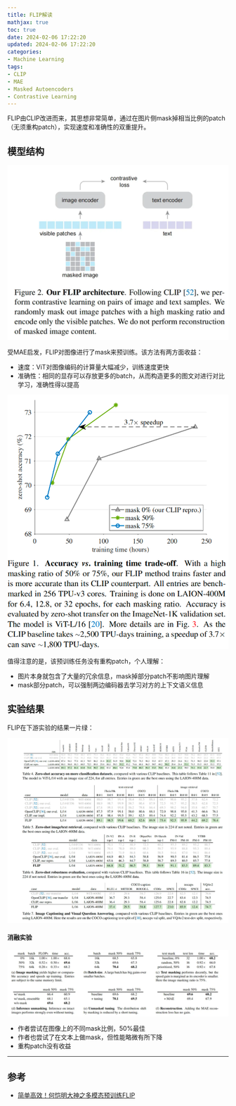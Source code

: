 ```yaml
---
title: FLIP解读
mathjax: true
toc: true
date: 2024-02-06 17:22:20
updated: 2024-02-06 17:22:20
categories:
- Machine Learning
tags:
- CLIP
- MAE
- Masked Autoencoders
- Contrastive Learning
---
```

FLIP由CLIP改进而来，其思想非常简单，通过在图片侧mask掉相当比例的patch（无须重构patch），实现速度和准确性的双重提升。

<!--more-->

## 模型结构

![model](https://raw.githubusercontent.com/TransformersWsz/picx-images-hosting/master/image.k290d3y8ylc.webp)

受MAE启发，FLIP对图像进行了mask来预训练。该方法有两方面收益：
- 速度：ViT对图像编码的计算量大幅减少，训练速度更快
- 准确性：相同的显存可以存放更多的batch，从而构造更多的图文对进行对比学习，准确性得以提高

![speed](https://raw.githubusercontent.com/TransformersWsz/picx-images-hosting/master/image.2vrg1obvy7i0.png)

值得注意的是，该预训练任务没有重构patch，个人理解：
- 图片本身就包含了大量的冗余信息，mask掉部分patch不影响图片理解
- mask部分patch，可以强制两边编码器去学习对方的上下文语义信息

## 实验结果

FLIP在下游实验的结果一片绿：

![experiment](https://raw.githubusercontent.com/TransformersWsz/picx-images-hosting/master/image.2vmbpzmm3540.webp)

#### 消融实验
![ablation](https://raw.githubusercontent.com/TransformersWsz/picx-images-hosting/master/image.751rg20p7vg0.webp)
- 作者尝试在图像上的不同mask比例，50%最佳
- 作者也尝试了在文本上做mask，但性能略微有所下降
- 重构patch没有收益

___

## 参考
- [简单高效！何恺明大神之多模态预训练FLIP](https://mp.weixin.qq.com/s/e2OdCN6jMK-kWapaEaoO1A)
